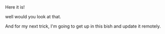 Here it is!

well would you look at that.

And for my next trick, I'm going to get up in this bish and update it remotely.
